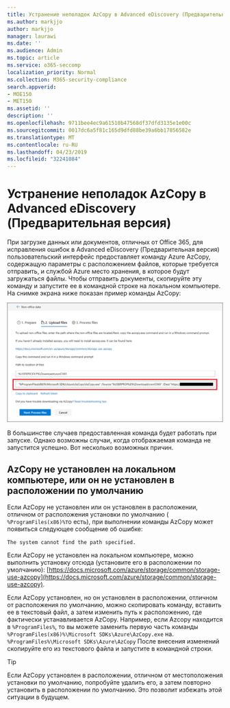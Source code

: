 ```yaml
---
title: Устранение неполадок AzCopy в Advanced eDiscovery (Предварительная версия)
ms.author: markjjo
author: markjjo
manager: laurawi
ms.date: ''
ms.audience: Admin
ms.topic: article
ms.service: o365-seccomp
localization_priority: Normal
ms.collection: M365-security-compliance
search.appverid:
- MOE150
- MET150
ms.assetid: ''
description: ''
ms.openlocfilehash: 9711bee4ec9a61510b47568df37dfd3135e1e00c
ms.sourcegitcommit: 0017dc6a5f81c165d9dfd88be39a6bb17856582e
ms.translationtype: MT
ms.contentlocale: ru-RU
ms.lasthandoff: 04/23/2019
ms.locfileid: "32241084"
---
```

# <a name="troubleshoot-azcopy-in-advanced-ediscovery-preview"></a>Устранение неполадок AzCopy в Advanced eDiscovery (Предварительная версия)

При загрузке данных или документов, отличных от Office 365, для исправления ошибок в Advanced eDiscovery (Предварительная версия) пользовательский интерфейс предоставляет команду Azure AzCopy, содержащую параметры с расположением файлов, которые требуется отправить, и службой Azure место хранения, в которое будут загружаться файлы. Чтобы отправить документы, скопируйте эту команду и запустите ее в командной строке на локальном компьютере.  На снимке экрана ниже показан пример команды AzCopy:

![Отправка файлов, отличных от Office 365](../media/46ba68f6-af11-4e70-bb91-5fc7973516e3.png)

В большинстве случаев предоставленная команда будет работать при запуске. Однако возможны случаи, когда отображаемая команда не запустится успешно. Вот несколько возможных причин.

## <a name="azcopy-isnt-installed-on-the-local-computer-or-its-not-installed-in-the-default-location"></a>AzCopy не установлен на локальном компьютере, или он не установлен в расположении по умолчанию

Если AzCopy не установлен или он установлен в расположении, отличном от расположения установки по умолчанию ( `%ProgramFiles(x86)%`то есть), при выполнении команды AzCopy может появиться следующее сообщение об ошибке:

    The system cannot find the path specified.

Если AzCopy не установлен на локальном компьютере, можно выполнить установку отсюда (установите его в расположении по умолчанию): [https://docs.microsoft.com/azure/storage/common/storage-use-azcopy](https://docs.microsoft.com/azure/storage/common/storage-use-azcopy).


Если AzCopy установлен, но он установлен в расположении, отличном от расположения по умолчанию, можно скопировать команду, вставить ее в текстовый файл, а затем изменить путь к расположению, где фактически устанавливается AzCopy. Например, если Azcopy находится в `%ProgramFiles%`, то вы можете заменить первую часть команды `%ProgramFiles(x86)%\Microsoft SDKs\Azure\AzCopy.exe` на. `%ProgramFiles%\Microsoft SDKs\Azure\AzCopy` После внесения изменений скопируйте его из текстового файла и запустите в командной строки.

> [!TIP]
> Если AzCopy установлен в расположении, отличном от местоположения установки по умолчанию, попробуйте удалить его, а затем повторно установить в расположении по умолчанию. Это позволит избежать этой ситуации в будущем.